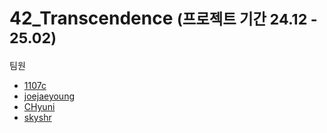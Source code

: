 # 42_Transcendence <small>(프로젝트 기간 24.12 - 25.02)</small>

팀원

* [1107c](https://github.com/1107c)
* [joejaeyoung](https://github.com/joejaeyoung)
* [CHyuni](https://github.com/CHyuni)
* [skyshr](https://github.com/skyshr)
